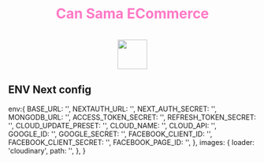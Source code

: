 <div align="center">
<h1 style="color:#ff79c6" >Can Sama ECommerce</h1>
  <br>
    <img width="60" height="60" src="https://avatars0.githubusercontent.com/u/1680273?s=460&u=4471b74deb9973096418a93960c664c5ea3bd159&v=4" />
  <br>
</div>

## ENV Next config
 env:{
 BASE_URL: '',
    NEXTAUTH_URL: '',
    NEXT_AUTH_SECRET: '',
    MONGODB_URL:
      '',
    ACCESS_TOKEN_SECRET: '',
    REFRESH_TOKEN_SECRET: '',
    CLOUD_UPDATE_PRESET: '',
    CLOUD_NAME: '',
    CLOUD_API: '',
    GOOGLE_ID:
      '',
    GOOGLE_SECRET: '',
    FACEBOOK_CLIENT_ID: '',
    FACEBOOK_CLIENT_SECRET: '',
    FACEBOOK_PAGE_ID: '',
  },
  images: {
    loader: 'cloudinary',
    path: '',
  },
}
